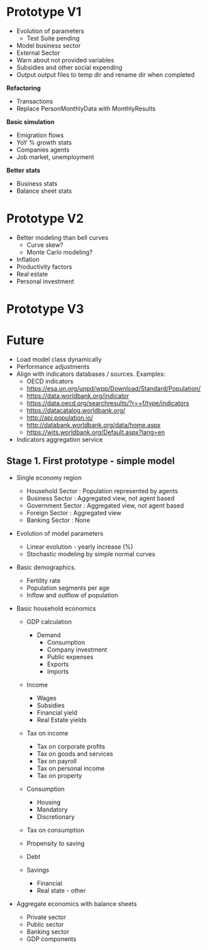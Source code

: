 Prototype V1
====
- Evolution of parameters
    - Test Suite pending
- Model business sector
- External Sector
- Warn about not provided variables
- Subsidies and other social expending
- Output output files to temp dir and rename dir when completed

**Refactoring**
- Transactions
- Replace PersonMonthlyData with MonthlyResults

**Basic simulation**
- Emigration flows
- YoY % growth stats
- Companies agents
- Job market, unemployment

**Better stats**
- Business stats
- Balance sheet stats

Prototype V2
===
- Better modeling than bell curves
    - Curve skew? 
    - Monte Carlo modeling?
- Inflation
- Productivity factors
- Real estate
- Personal investment

Prototype V3
===

Future
===
- Load model class dynamically
- Performance adjustments
- Align with indicators databases / sources. Examples:
    - OECD indicators
    - https://esa.un.org/unpd/wpp/Download/Standard/Population/
    - https://data.worldbank.org/indicator
    - https://data.oecd.org/searchresults/?r=+f/type/indicators
    - https://datacatalog.worldbank.org/
    - http://api.population.io/
    - http://databank.worldbank.org/data/home.aspx
    - https://wits.worldbank.org/Default.aspx?lang=en
- Indicators aggregation service



Stage 1. First prototype - simple model
----
* Single economy region
  - Household Sector  : Population represented by agents
  - Business Sector   : Aggregated view, not agent based
  - Government Sector : Aggregated view, not agent based
  - Foreign Sector    : Aggregated view
  - Banking Sector    : None

* Evolution of model parameters
  - Linear evolution - yearly increase (%)
  - Stochastic modeling by simple normal curves
   
* Basic demographics.
  - Fertility rate
  - Population segments per age  
  - Inflow and outflow of population
  
* Basic household economics
  - GDP calculation
    - Demand
        - Consumption
        - Company investment
        - Public expenses
        - Exports
        - Imports
 
  - Income
    - Wages
    - Subsidies
    - Financial yield
    - Real Estate yields

  - Tax on income
    - Tax on corporate profits
    - Tax on goods and services
    - Tax on payroll
    - Tax on personal income
    - Tax on property
 
  - Consumption
    - Housing
    - Mandatory
    - Discretionary
  
  - Tax on consumption
   
  - Propensity to saving
  
  - Debt
  
  - Savings
    - Financial
    - Real state - other
  
* Aggregate economics with balance sheets
   - Private sector
   - Public sector
   - Banking sector
   - GDP components
   